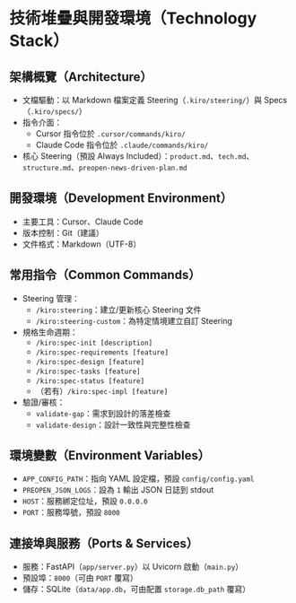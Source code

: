 # 技術堆疊與開發環境（Technology Stack）

## 架構概覽（Architecture）
- 文檔驅動：以 Markdown 檔案定義 Steering（`.kiro/steering/`）與 Specs（`.kiro/specs/`）
- 指令介面：
  - Cursor 指令位於 `.cursor/commands/kiro/`
  - Claude Code 指令位於 `.claude/commands/kiro/`
- 核心 Steering（預設 Always Included）：`product.md`、`tech.md`、`structure.md`、`preopen-news-driven-plan.md`

## 開發環境（Development Environment）
- 主要工具：Cursor、Claude Code
- 版本控制：Git（建議）
- 文件格式：Markdown（UTF-8）

## 常用指令（Common Commands）
- Steering 管理：
  - `/kiro:steering`：建立/更新核心 Steering 文件
  - `/kiro:steering-custom`：為特定情境建立自訂 Steering
- 規格生命週期：
  - `/kiro:spec-init [description]`
  - `/kiro:spec-requirements [feature]`
  - `/kiro:spec-design [feature]`
  - `/kiro:spec-tasks [feature]`
  - `/kiro:spec-status [feature]`
  - （若有）`/kiro:spec-impl [feature]`
- 驗證/審核：
  - `validate-gap`：需求到設計的落差檢查
  - `validate-design`：設計一致性與完整性檢查

## 環境變數（Environment Variables）
- `APP_CONFIG_PATH`：指向 YAML 設定檔，預設 `config/config.yaml`
- `PREOPEN_JSON_LOGS`：設為 `1` 輸出 JSON 日誌到 stdout
- `HOST`：服務綁定位址，預設 `0.0.0.0`
- `PORT`：服務埠號，預設 `8000`

## 連接埠與服務（Ports & Services）
- 服務：FastAPI（`app/server.py`）以 Uvicorn 啟動（`main.py`）
- 預設埠：`8000`（可由 `PORT` 覆寫）
- 儲存：SQLite（`data/app.db`，可由配置 `storage.db_path` 覆寫） 
